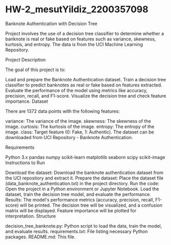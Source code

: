 # HW-2_mesutYildiz_2200357098

Banknote Authentication with Decision Tree

Project involves the use of a decision tree classifier to determine whether a banknote is real or fake based on features such as variance, skewness, kurtosis, and entropy. The data is from the UCI Machine Learning Repository.

Project Description

The goal of this project is to:

Load and prepare the Banknote Authentication dataset.
Train a decision tree classifier to predict banknotes as real or fake based on features extracted.
Evaluate the performance of the model using metrics like accuracy, precision, recall, and F1-score.
Visualize the decision tree and check feature importance.
Dataset

There are 1372 data points with the following features:

variance: The variance of the image.
skewness: The skewness of the image.
curtosis: The kurtosis of the image.
entropy: The entropy of the image.
class: Target feature (0: Fake, 1: Authentic).
The dataset can be downloaded from UCI Repository - Banknote Authentication.

Requirements

Python 3.x
pandas
numpy
scikit-learn
matplotlib
seaborn
scipy
scikit-image
Instructions to Run

Download the dataset:
Download the banknote authentication dataset from the UCI repository and extract it.
Prepare the dataset:
Place the dataset file (data_banknote_authentication.txt) in the project directory.
Run the code:
Open the project in a Python environment or Jupyter Notebook.
Load the dataset, train the decision tree model, and evaluate the performance.
Results:
The model's performance metrics (accuracy, precision, recall, F1-score) will be printed.
The decision tree will be visualized, and a confusion matrix will be displayed.
Feature importance will be plotted for interpretation.
Structure

decision_tree_banknote.py: Python script to load the data, train the model, and evaluate results.
requirements.txt: File listing necessary Python packages.
README.md: This file.
